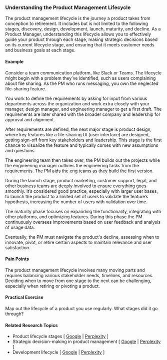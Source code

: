 ### Understanding the Product Management Lifecycle

The product management lifecycle is the journey a product takes from conception to retirement. It includes but is not limited to the following stages, discovery, design, development, launch, maturity, and decline. As a Product Manager, understanding this lifecycle allows you to effectively guide your product through each stage, making strategic decisions based on its current lifecycle stage, and ensuring that it meets customer needs and business goals at each stage.

#### Example

Consider a team communication platform, like Slack or Teams. The lifecycle might begin with a problem they’ve identified, such as users complaining about file sharing. As the PM who runs messaging, you own the neglected file-sharing feature. 

You work to define the requirements by asking for input from various departments across the organization and work extra closely with your manager, design manager, and engineering manager to get a first draft. The requirements are later shared with the broader company and leadership for approval and alignment. 

After requirements are defined, the next major stage is product design, where key features like a file-sharing UI (user interface) are designed, getting sign-off from key stakeholders and leadership. This stage is the first chance to visualize the feature and typically comes with new assumptions and questions.

The engineering team then takes over; the PM builds out the projects while the engineering manager outlines the engineering tasks from the requirements. The PM aids the eng teams as they build the first version.

During the launch stage, product marketing, customer support, legal, and other business teams are deeply involved to ensure everything goes smoothly. It’s considered good practice, especially with larger user bases, to launch the product to a limited set of users to validate the feature’s hypothesis, increasing the number of users with validation over time.

The maturity phase focuses on expanding the functionality, integrating with other platforms, and optimizing features. During this phase the PM continuously oversees improvements based on user feedback and analysis of usage data.  

Eventually, the PM must navigate the product's decline, assessing when to innovate, pivot, or retire certain aspects to maintain relevance and user satisfaction.

#### Pain Points

The product management lifecycle involves many moving parts and requires balancing various stakeholder needs, timelines, and resources. Deciding when to move from one stage to the next can be challenging, especially when retiring or pivoting a product.

#### Practical Exercise

Map out the lifecycle of a product you use regularly. What stages did it go through?

#### Related Research Topics

- Product lifecycle stages [ [Google](https://www.google.com/search?q=Product%20lifecycle%20stages%20in%20product%20management) | [Perplexity](https://www.perplexity.ai/?q=Product%20lifecycle%20stages%20in%20product%20management) ]
- Strategic decision-making in product management [ [Google](https://www.google.com/search?q=Strategic%20decision-making%20in%20product%20management%20in%20product%20management) | [Perplexity](https://www.perplexity.ai/?q=Strategic%20decision-making%20in%20product%20management%20in%20product%20management) ]
- Development lifecycle [ [Google](https://www.google.com/search?q=Development%20lifecycle%20in%20product%20management) | [Perplexity](https://www.perplexity.ai/?q=Development%20lifecycle%20in%20product%20management) ]


